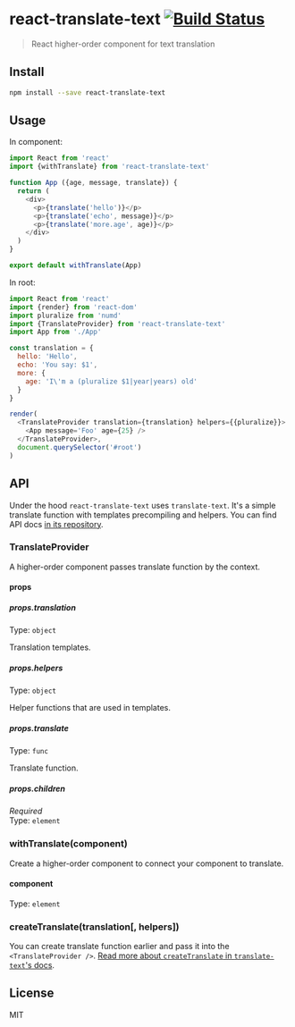 # react-translate-text [![Build Status][travis-image]][travis-url]

> React higher-order component for text translation

## Install

```sh
npm install --save react-translate-text
```

## Usage

In component:

```js
import React from 'react'
import {withTranslate} from 'react-translate-text'

function App ({age, message, translate}) {
  return (
    <div>
      <p>{translate('hello')}</p>
      <p>{translate('echo', message)}</p>
      <p>{translate('more.age', age)}</p>
    </div>
  )
}

export default withTranslate(App)
```

In root:

```js
import React from 'react'
import {render} from 'react-dom'
import pluralize from 'numd'
import {TranslateProvider} from 'react-translate-text'
import App from './App'

const translation = {
  hello: 'Hello',
  echo: 'You say: $1',
  more: {
    age: 'I\'m a (pluralize $1|year|years) old'
  }
}

render(
  <TranslateProvider translation={translation} helpers={{pluralize}}>
    <App message='Foo' age={25} />
  </TranslateProvider>,
  document.querySelector('#root')
)
```

## API

Under the hood `react-translate-text` uses `translate-text`.
It's a simple translate function with templates precompiling and helpers.
You can find API docs [in its repository][translate-text].

### TranslateProvider

A higher-order component passes translate function by the context.

#### props

##### props.translation

Type: `object`

Translation templates.

##### props.helpers

Type: `object`

Helper functions that are used in templates.

##### props.translate

Type: `func`

Translate function.

##### props.children

*Required*  
Type: `element`

### withTranslate(component)

Create a higher-order component to connect your component to translate.

#### component

Type: `element`

### createTranslate(translation[, helpers])

You can create translate function earlier and pass it into the `<TranslateProvider />`.
[Read more about `createTranslate` in `translate-text`'s docs][create-translate].

## License

MIT

[travis-url]: https://travis-ci.org/andrepolischuk/react-translate-text
[travis-image]: https://travis-ci.org/andrepolischuk/react-translate-text.svg?branch=master

[translate-text]: https://github.com/andrepolischuk/translate-text
[create-translate]: https://github.com/andrepolischuk/translate-text#createtranslatetranslation-fns
